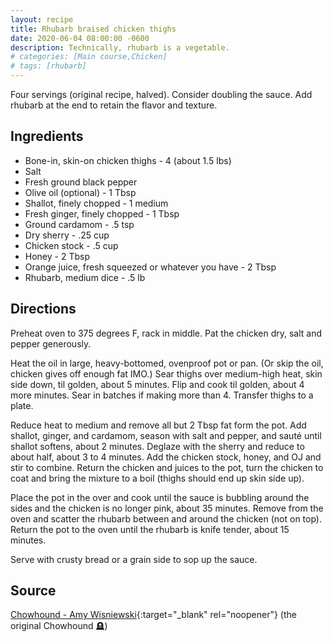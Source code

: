```yaml
---
layout: recipe
title: Rhubarb braised chicken thighs
date: 2020-06-04 08:00:00 -0600
description: Technically, rhubarb is a vegetable.
# categories: [Main course,Chicken]
# tags: [rhubarb]
---
```


Four servings (original recipe, halved). Consider doubling the sauce. Add rhubarb at the end to retain the flavor and texture.

## Ingredients
- Bone-in, skin-on chicken thighs - 4 (about 1.5 lbs)
- Salt
- Fresh ground black pepper
- Olive oil (optional) - 1 Tbsp
- Shallot, finely chopped - 1 medium
- Fresh ginger, finely chopped - 1 Tbsp
- Ground cardamom - .5 tsp
- Dry sherry - .25 cup
- Chicken stock - .5 cup
- Honey - 2 Tbsp
- Orange juice, fresh squeezed or whatever you have - 2 Tbsp
- Rhubarb, medium dice - .5 lb

## Directions
Preheat oven to 375 degrees F, rack in middle. Pat the chicken dry, salt and pepper generously.

Heat the oil in large, heavy-bottomed, ovenproof pot or pan. (Or skip the oil, chicken gives off enough fat IMO.) Sear thighs over medium-high heat, skin side down, til golden, about 5 minutes. Flip and cook til golden, about 4 more minutes. Sear in batches if making more than 4. Transfer thighs to a plate.

Reduce heat to medium and remove all but 2 Tbsp fat form the pot. Add shallot, ginger, and cardamom, season with salt and pepper, and sauté until shallot softens, about 2 minutes. Deglaze with the sherry and reduce to about half, about 3 to 4 minutes. Add the chicken stock, honey, and OJ and stir to combine. Return the chicken and juices to the pot, turn the chicken to coat and bring the mixture to a boil (thighs should end up skin side up).

Place the pot in the over and cook until the sauce is bubbling around the sides and the chicken is no longer pink, about 35 minutes. Remove from the oven and scatter the rhubarb between and around the chicken (not on top). Return the pot to the oven until the rhubarb is knife tender, about 15 minutes.

Serve with crusty bread or a grain side to sop up the sauce.

## Source 
[Chowhound - Amy Wisniewski](https://www.chowhound.com/){:target="_blank" rel="noopener"} (the original Chowhound :headstone:)
